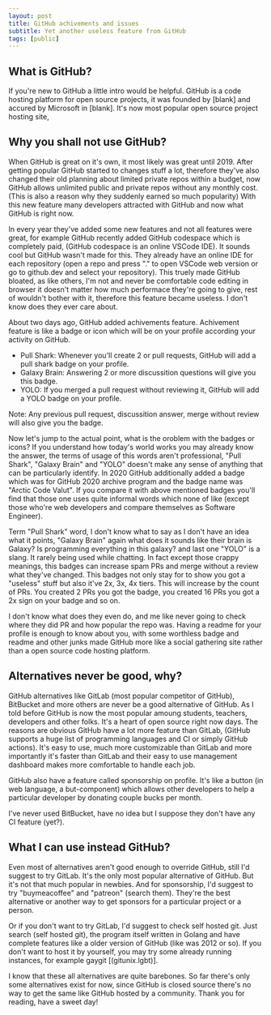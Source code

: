 ```yaml
---
layout: post
title: GitHub achivements and issues
subtitle: Yet another useless feature from GitHub
tags: [public]
---
```


## What is GitHub?

If you're new to GitHub a little intro would be helpful. GitHub is a code hosting platform for open source projects, it was founded by [blank] and accured by Microsoft in [blank]. It's now most popular open source project hosting site, 

## Why you shall not use GitHub?

When GitHub is great on it's own, it most likely was great until 2019. After getting popular GitHub started to changes stuff a lot, therefore they've also changed their old planning about limited private repos within a budget, now GitHub allows unlimited public and private repos without any monthly cost. (This is also a reason why they suddenly earned so much popularity) With this new feature many developers attracted with GitHub and now what GitHub is right now.

In every year they've added some new features and not all features were great, for example GitHub recently added GitHub codespace which is completely paid, (GitHub codespace is an online VSCode IDE). It sounds cool but GitHub wasn't made for this. They already have an online IDE for each repository (open a repo and press "." to open VSCode web version or go to github.dev and select your repository).
This truely made GitHub bloated, as like others, I'm not and never be comfortable code editing in browser it doesn't matter how much performace they're going to give, rest of wouldn't bother with it, therefore this feature became useless. I don't know does they ever care about.

About two days ago, GitHub added achivements feature. Achivement feature is like a badge or icon which will be on your profile according your activity on GitHub.

* Pull Shark: Whenever you'll create 2 or pull requests, GitHub will add a pull shark badge on your profile.
* Galaxy Brain: Answering 2 or more discussition questions will give you this badge.
* YOLO: If you merged a pull request without reviewing it, GitHub will add a YOLO badge on your profile.

Note: Any previous pull request, discussition answer, merge without review will also give you the badge.

Now let's jump to the actual point, what is the oroblem with the badges or icons? If you understand how today's world works you may already know the answer, the terms of usage of this words aren't professional, "Pull Shark", "Galaxy Brain" and "YOLO" doesn't make any sense of anything that can be particularly identify. In 2020 GitHub additionally added a badge which was for GitHub 2020 archive program and the badge name was "Arctic Code Valut". If you compare it with above mentioned badges you'll find that those one uses quite informal words which none of like (except those who're web developers and compare themselves as Software Engineer).

Term "Pull Shark" word, I don't know what to say as I don't have an idea what it points, "Galaxy Brain" again what does it sounds like their brain is Galaxy? Is programming everything in this galaxy? and last one "YOLO" is a slang. It rarely being used while chatting. 
In fact except those crappy meanings, this badges can increase spam PRs and merge without a review what they've changed. This badges not only stay for to show you got a "useless" stuff but also it've 2x, 3x, 4x tiers. This will increase by the count of PRs. You created 2 PRs you got the badge, you created 16 PRs you got a 2x sign on your badge and so on.

I don't know what does they even do, and me like never going to check where they did PR and how popular the repo was. Having a readme for your profile is enough to know about you, with some worthless badge and readme and other junks made GitHub more like a social gathering site rather than a open source code hosting platform.

## Alternatives never be good, why?

GitHub alternatives like GitLab (most popular competitor of GitHub), BitBucket and more others are never be a good alternative of GitHub. As I told before GitHub is now the most popular amoung students, teachers, developers and other folks. It's a heart of open source right now days. The reasons are obvious GitHub have a lot more feature than GitLab, (GitHub supports a huge list of programming languages and CI or simply GitHub actions). It's easy to use, much more customizable than GitLab and more importantly it's faster than GitLab and their easy to use management dashboard makes more comfortable to handle each job.

GitHub also have a feature called sponsorship on profile. It's like a button (in web language, a but-component) which allows other developers to help a particular developer by donating couple bucks per month.
 
I've never used BitBucket, have no idea but I suppose they don't have any CI feature (yet?).

## What I can use instead GitHub?

Even most of alternatives aren't good enough to override GitHub, still I'd suggest to try GitLab. It's the only most popular alternative of GitHub. But it's not that much popular in newbies. And for sponsorship, I'd suggest to try "buymeacoffee" and "patreon" (search them). They're the best alternative or another way to get sponsors for a particular project or a person.

Or if you don't want to try GitLab, I'd suggest to check self hosted git. Just search (self hosted git), the program itself written in Golang and have complete features like a older version of GitHub (like was 2012 or so). If you don't want to host it by yourself, you may try some already running instances, for example gaygit [(gitunix.lgbt)].

I know that these all alternatives are quite barebones. So far there's only some alternatives exist for now, since GitHub is closed source there's no way to get the same like GitHub hosted by a community. Thank you for reading, have a sweet day!  
 
